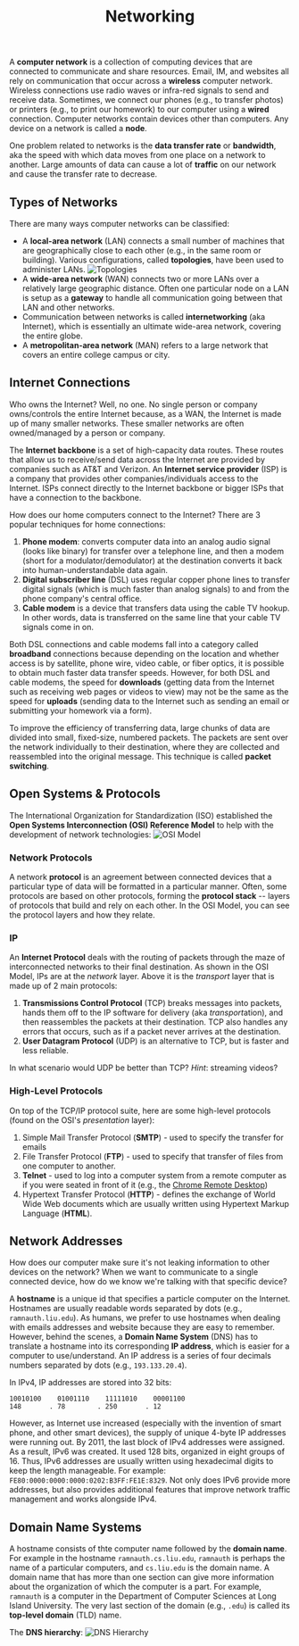 ﻿---
# Posts need to have the `post` layout
layout: post

# The title of your post
title: Networking
# (Optional) Write a short (~150 characters) description of each blog post.
# This description is used to preview the page on search engines, social media, etc.
description: >
   A brief introduction to computer networking

# (Optional) Link to an image that represents your blog post.
# The aspect ratio should be ~16:9.
image: /assets/img/default.jpg

# You can hide the description and/or image from the output
# (only visible to search engines) by setting:
# hide_description: true
# hide_image: true

# (Optional) Each post can have zero or more categories, and zero or more tags.
# The difference is that categories will be part of the URL, while tags will not.
# E.g. the URL of this post is <site.baseurl>/hydejack/2017/11/23/example-content/
categories: [CS 101]
tags: []
# If you want a category or tag to have its own page,
# check out `_featured_categories` and `_featured_tags` respectively.
---

A **computer network** is a collection of computing devices that are connected to communicate and share resources. Email, IM, and websites all rely on communication that occur 
across a **wireless** computer network. Wireless connections use radio waves or infra-red signals to send and receive data. Sometimes, we connect our phones 
(e.g., to transfer photos) or printers (e.g., to print our homework) to our computer using a **wired** connection. Computer networks contain devices other than computers. Any device on a network is called a **node**. 

One problem related to networks is the **data transfer rate** or **bandwidth**, aka the speed with which data moves from one place on a network to another. Large amounts of data can cause a lot of **traffic** on our network and cause the transfer rate to decrease.

## Types of Networks
There are many ways computer networks can be classified:
- A **local-area network** (LAN) connects a small number of machines that are geographically close to each other (e.g., in the same room or building). Various configurations, called **topologies**, have been used to administer LANs.
![Topologies](http://docs.digi.com/download/attachments/2626372/network%20types.jpg?version=2&modificationDate=1435589067303&api=v2)
- A **wide-area network** (WAN) connects two or more LANs over a relatively large geographic distance. Often one particular node on a LAN is setup as a **gateway** to handle all communication going between that LAN and other networks.
- Communication between networks is called **internetworking** (aka Internet), which is essentially an ultimate wide-area network, covering the entire globe.
- A **metropolitan-area network** (MAN) refers to a large network that covers an entire college campus or city. 

## Internet Connections
Who owns the Internet? Well, no one. No single person or company owns/controls the entire Internet
because, as a WAN, the Internet is made up of many smaller networks. These smaller networks are often owned/managed by a person or company. 

The **Internet backbone** is a set of high-capacity data routes. These routes that allow us to receive/send data across the Internet are 
provided by companies such as AT&T and Verizon. An **Internet service provider** (ISP) is a company that provides other companies/individuals access to the Internet. ISPs connect directly to the Internet backbone or bigger ISPs that have a connection to the backbone. 

How does our home computers connect to the Internet? There are 3 popular techniques for home connections:
1. **Phone modem**: converts computer data into an analog audio signal (looks like binary) for transfer over a telephone line, and then a modem (short for a modulator/demodulator) at the destination converts it back into human-understandable data again. 
2. **Digital subscriber line** (DSL) uses regular copper phone lines to transfer digital signals (which is much faster than analog signals) to and from the phone company's central office.
3. **Cable modem** is a device that transfers data using the cable TV hookup. In other words, data is transferred on the same line that your cable TV signals come in on.

Both DSL connections and cable modems fall into a category called **broadband** connections because depending on the location and whether access is by satellite, phone wire, video cable, or fiber optics, it is possible to obtain much faster data transfer speeds. 
However, for both DSL and cable modems, the speed for **downloads** (getting data from the Internet such as receiving web pages or videos to view) may not be the same as the speed for **uploads** (sending data to the Internet such as sending an email or submitting your homework via a form).

To improve the efficiency of transferring data, large chunks of data are divided into small, fixed-size, numbered packets. The packets are sent over the network individually to their destination, where they are collected and reassembled into the original message. This technique is called **packet switching**.

## Open Systems & Protocols

The International Organization for Standardization (ISO) established the **Open Systems Interconnection (OSI) Reference Model** to help with the development of network technologies:
![OSI Model](http://www.blackmoreops.com/wp-content/uploads/2016/05/OSI-Layer-Please-Do-Not-Tell-Secret-Passwords-Anytime-blackMORE-Ops-1.png)

### Network Protocols
A network **protocol** is an agreement between connected devices that a particular type of data will be formatted in a particular manner. Often, some protocols are based on other protocols, forming the **protocol stack** -- layers of protocols that build and rely on each other. In the OSI Model, you can see the protocol layers and how they relate.

### IP

An **Internet Protocol** deals with the routing of packets through the maze of interconnected networks 
to their final destination.  As shown in the OSI Model, IPs are at the *network* layer. Above it is the *transport* layer that is made up of 2 main protocols: 
1. **Transmissions Control Protocol** (TCP) breaks messages into packets, hands them off to the IP software for delivery (aka *transport*ation), and then reassembles the packets at their destination. TCP also handles any errors that occurs, such as if a packet never arrives at the destination.
2. **User Datagram Protocol** (UDP) is an alternative to TCP, but is faster and less reliable.
 
In what scenario would UDP be better than TCP? *Hint*: streaming videos? 

### High-Level Protocols

On top of the TCP/IP protocol suite, here are some high-level protocols (found on the OSI's *presentation* layer):
1. Simple Mail Transfer Protocol (**SMTP**) - used to specify the transfer for emails
2. File Transfer Protocol (**FTP**) - used to specify that transfer of files from one computer to another.
3. **Telnet** - used to log into a computer system from a remote computer as if you were seated in front of it (e.g., the [Chrome Remote Desktop](https://chrome.google.com/webstore/detail/chrome-remote-desktop/gbchcmhmhahfdphkhkmpfmihenigjmpp?hl=en))
4. Hypertext Transfer Protocol (**HTTP**) - defines the exchange of World Wide Web documents which are usually written using Hypertext Markup Language (**HTML**).

## Network Addresses
How does our computer make sure it's not leaking information to other devices on the network? When we want to communicate to a single connected device, how do we know we're talking with that specific device?

A **hostname** is a unique id that specifies a particle computer on the Internet. Hostnames are usually readable words separated by dots (e.g., `ramnauth.liu.edu`). As humans, we prefer to use hostnames when dealing with emails addresses and website because they are easy to remember. However, behind the scenes, 
a **Domain Name System** (DNS) has to translate a hostname into its corresponding **IP address**, which is easier for a computer to use/understand. An IP address is a series of four decimals numbers separated by dots (e.g., `193.133.20.4`).

In IPv4, IP addresses are stored into 32 bits:
```
10010100	01001110	11111010	00001100
148		  . 78		  . 250		  . 12
```

However, as Internet use increased (especially with the invention of smart phone, and other smart devices), the supply of unique 4-byte IP addresses were running out. By 2011, the last block of IPv4 addresses were assigned. As a result, IPv6 was created. It used 128 bits, organized in eight groups of 16. Thus, IPv6 addresses are usually written using hexadecimal digits to keep the length manageable. For example: `FE80:0000:0000:0000:0202:B3FF:FE1E:8329`. Not only does IPv6 provide more addresses, but also provides additional features that improve network traffic management and works alongside IPv4. 

## Domain Name Systems
A hostname consists of thte computer name followed by the **domain name**. For example in the 
hostname `ramnauth.cs.liu.edu`, `ramnauth` is perhaps the name of a particular computers, and `cs.liu.edu` is the domain name. A domain name that has more than one section can give more information about the organization of which the computer is a part. For example, `ramnauth` is a computer in the Department of Computer Sciences at Long Island University. The very last section of the domain (e.g., `.edu`) is called its **top-level domain** (TLD) name.

The **DNS hierarchy**:
![DNS Hierarchy](https://www.cisco.com/c/dam/en_us/about/security/images/csc_child_pages/domain-name-space.gif)